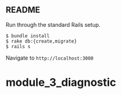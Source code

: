 ## README

Run through the standard Rails setup.

```
$ bundle install
$ rake db:{create,migrate}
$ rails s
```

Navigate to `http://localhost:3000`
# module_3_diagnostic
